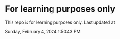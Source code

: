 # For learning purposes only
This repo is for learning purposes only.
Last updated at

Sunday, February 4, 2024 1:50:43 PM

